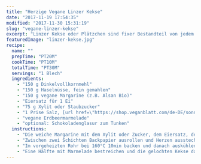 ```yaml
---
title: "Herzige Vegane Linzer Kekse"
date: "2017-11-19 17:54:35"
modified: "2017-11-30 15:31:19"
slug: "vegane-linzer-kekse"
excerpt: "Linzer Kekse oder Plätzchen sind fixer Bestandteil von jedem weihnachtlichen Keksteller. Veganisiert und mit Vollkornmehl schmecken sie noch besser."
featuredImage: "linzer-kekse.jpg"
recipe:
  name: ""
  prepTime: "PT20M"
  cookTime: "PT10M"
  totalTime: "PT30M"
  servings: "1 Blech"
  ingredients:
    - "150 g Dinkelvollkornmehl"
    - "150 g Haselnüsse, fein gemahlen"
    - "150 g vegane Margarine (z.B. Alsan Bio)"
    - "Eiersatz für 1 Ei"
    - "75 g Xylit oder Staubzucker"
    - "1 Prise Salz, [url href=\"https://shop.veganblatt.com/de-DE/sonnentor/vanillepulver-gemahlen\" target=\"_blank\"]echte Vanille[/url]"
    - "vegane Erdbeermarmelade"
    - "optional: Schokoladenglasur zum Tunken"
  instructions:
    - "Die weiche Margarine mit dem Xylit oder Zucker, dem Eiersatz, den Haselnüssen, dem Mehl, Salz und [url href=\"https://shop.veganblatt.com/de-DE/sonnentor/vanillepulver-gemahlen\" target=\"_blank\"]Vanille[/url] zu einem glatten Teig verkneten."
    - "Zwischen zwei Schichten Backpapier ausrollen und Herzen ausstechen, aus der Hälfte der Kekse noch innen ein kleineres Herz ausstechen und auf ein Blech mit Backpapier setzen."
    - "Im vorgeheizten Rohr bei 160°C 10min backen und danach auskühlen lassen."
    - "Eine Hälfte mit Marmelade bestreichen und die gelochten Kekse daraufsetzen."
---
```


